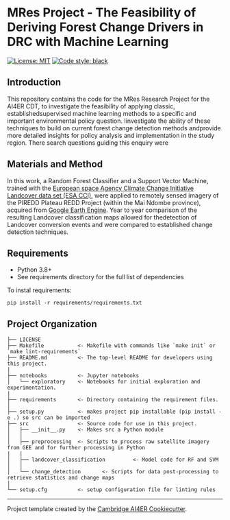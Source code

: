 # MRes Project - The Feasibility of Deriving Forest Change Drivers in DRC with Machine Learning

 [![License: MIT](https://img.shields.io/badge/License-MIT-blue.svg)](https://opensource.org/licenses/MIT)
 <a href="https://github.com/psf/black"><img alt="Code style: black" src="https://img.shields.io/badge/code%20style-black-000000.svg"></a>

## Introduction

This repository contains the code for the MRes Research Project for the AI4ER CDT, to investigate the feasibility of applying classic, establishedsupervised machine learning methods to a specific and important environmental policy question. Iinvestigate the ability of these techniques to build on current forest change detection methods andprovide more detailed insights for policy analysis and implementation in the study region. There search questions guiding this enquiry were

## Materials and Method

In this work, a Random Forest Classifier and a Support Vector Machine, trained with the [European space Agency Climate Change Initiative Landcover data set (ESA CCI)](http://www.esa-landcover-cci.org/?q=node/164), were applied to remotely sensed imagery of the PIREDD Plateau REDD Project (within the Mai Ndombe province), acquired from [Google Earth Engine](https://developers.google.com/earth-engine/guides/playground#:~:text=The%20Earth%20Engine%20(EE)%20Code,JavaScript%20code%20editor). Year to year comparison of the resulting Landcover classification maps allowed for thedetection of Landcover conversion events and were compared to established change detection techniques.

## Requirements
- Python 3.8+
- See requirements directory for the full list of dependencies

To instal requirements:
```
pip install -r requirements/requirements.txt
```


## Project Organization
```
├── LICENSE
├── Makefile           <- Makefile with commands like `make init` or `make lint-requirements`
├── README.md          <- The top-level README for developers using this project.
|
├── notebooks          <- Jupyter notebooks
│   └── exploratory    <- Notebooks for initial exploration and experimentation.
|
├── requirements       <- Directory containing the requirement files.
│
├── setup.py           <- makes project pip installable (pip install -e .) so src can be imported
├── src                <- Source code for use in this project.
│   ├── __init__.py    <- Makes src a Python module
│   │
│   ├── preprocessing  <- Scripts to process raw satellite imagery from GEE and for further processing in Python
|   |
│   ├── landcover_classification         <- Model code for RF and SVM
│   │
│   └── change_detection       <- Scripts for data post-processing to retrieve statistics and change maps
│
└── setup.cfg          <- setup configuration file for linting rules
```

---

Project template created by the [Cambridge AI4ER Cookiecutter](https://github.com/ai4er-cdt/ai4er-cookiecutter).
